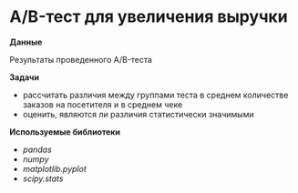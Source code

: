 # A/B-тест для увеличения выручки

**Данные**

Результаты проведенного A/B-теста 

**Задачи**

 * рассчитать различия между группами теста в среднем количестве заказов на посетителя и в среднем чеке
 * оценить, являются ли различия статистически значимыми

**Используемые библиотеки**
 * *pandas*
 * *numpy*
 * *matplotlib.pyplot*
 * *scipy.stats*
